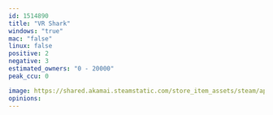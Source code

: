 ```yaml
---
id: 1514890
title: "VR Shark"
windows: "true"
mac: "false"
linux: false
positive: 2
negative: 3
estimated_owners: "0 - 20000"
peak_ccu: 0

image: https://shared.akamai.steamstatic.com/store_item_assets/steam/apps/1514890/header.jpg?t=1659100934
opinions:
---
```

